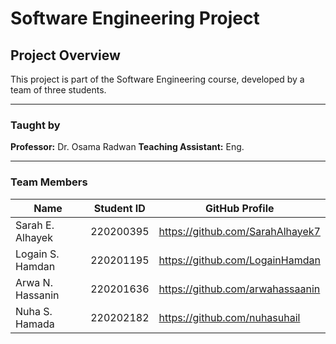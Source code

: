 # Software Engineering Project

## Project Overview
This project is part of the Software Engineering course, developed by a team of three students.

---

### Taught by
**Professor:** Dr. Osama Radwan
**Teaching Assistant:** Eng. 

---

### Team Members

| Name             | Student ID  | GitHub Profile                   |
|------------------|-------------|----------------------------------|
| Sarah E. Alhayek | 220200395   | https://github.com/SarahAlhayek7 |
| Logain S. Hamdan | 220201195   | https://github.com/LogainHamdan  |
| Arwa N. Hassanin | 220201636   | https://github.com/arwahassaanin |
| Nuha S. Hamada   | 220202182   | https://github.com/nuhasuhail    |
